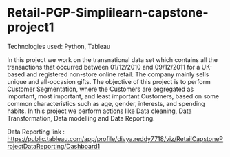 # Retail-PGP-Simplilearn-capstone-project1
Technologies used: Python, Tableau

In this project we work on the transnational data set which contains all the transactions that occurred between 01/12/2010 and 09/12/2011 for a UK-based and registered non-store online retail. The company mainly sells unique and all-occasion gifts. The objective of this project is to perform Customer Segmentation, where the Customers are segregated as important, most important, and least important Customers, based on some common characteristics such as age, gender, interests, and spending habits. In this project we perform actions like Data cleaning, Data Transformation, Data modelling and Data Reporting.

Data Reporting link : https://public.tableau.com/app/profile/divya.reddy7718/viz/RetailCapstoneProjectDataReporting/Dashboard1
